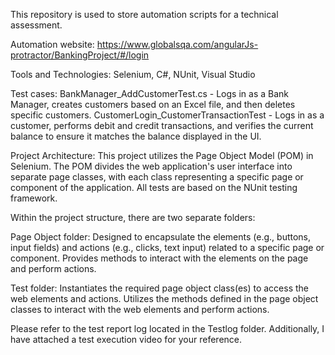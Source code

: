 This repository is used to store automation scripts for a technical assessment.

Automation website: https://www.globalsqa.com/angularJs-protractor/BankingProject/#/login

Tools and Technologies: Selenium, C#, NUnit, Visual Studio

Test cases:
BankManager_AddCustomerTest.cs - Logs in as a Bank Manager, creates customers based on an Excel file, and then deletes specific customers.
CustomerLogin_CustomerTransactionTest - Logs in as a customer, performs debit and credit transactions, and verifies the current balance to ensure it matches the balance displayed in the UI.

Project Architecture:
This project utilizes the Page Object Model (POM) in Selenium. The POM divides the web application's user interface into separate page classes, with each class representing a specific page or component of the application. All tests are based on the NUnit testing framework.

Within the project structure, there are two separate folders:

Page Object folder:
Designed to encapsulate the elements (e.g., buttons, input fields) and actions (e.g., clicks, text input) related to a specific page or component.
Provides methods to interact with the elements on the page and perform actions.

Test folder:
Instantiates the required page object class(es) to access the web elements and actions.
Utilizes the methods defined in the page object classes to interact with the web elements and perform actions.

Please refer to the test report log located in the Testlog folder. Additionally, I have attached a test execution video for your reference.
